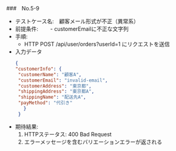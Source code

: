 ###　No.5-9

- テストケース名:　顧客メール形式が不正（異常系）
- 前提条件:　
　- customerEmailに不正な文字列
- 手順:
  -  HTTP POST /api/user/orders?userId=1 にリクエストを送信
- 入力データ
   ```json
   {
  "customerInfo": {
    "customerName": "顧客A",
    "customerEmail": "invalid-email",
    "customerAddress": "東京都",
    "shippingAddress": "東京都A",
    "shippingName": "配送先A",
    "payMethod": "代引き"
      }
    }
    ```
- 期待結果:
   1. HTTPステータス: 400 Bad Request
   2. エラーメッセージを含むバリエーションエラーが返される